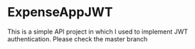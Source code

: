 # ExpenseAppJWT
This is a simple API project in which I used to implement JWT authentication.
Please check the master branch
